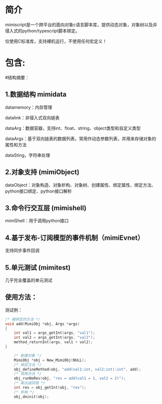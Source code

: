 # 简介
mimiscript是一个跨平台的面向对象c语言脚本库，提供动态对象，对象树以及非侵入式的python/typescript脚本绑定。

仅使用C标准库，支持裸机运行，不使用任何宏定义！
# 包含:

#结构摘要：

## 1.数据结构 mimidata
datamemory：内存管理

datalink：非侵入式双向链表

dataArg：数据容器，支持int、float、string、object类型和自定义类型

dataArgs：基于双向链表的数据列表，常用作动态参数列表，并用来存储对象的属性和方法

dataSting，字符串处理

## 2.对象支持 (mimiObject) 
dataObject：对象构造、对象析构、对象树、创建属性、绑定属性、绑定方法、python接口绑定、python接口解析

## 3.命令行交互层 (mimishell) 
mimiShell：用于调用python接口

## 4.基于发布-订阅模型的事件机制（mimiEvnet）
支持同步事件回调

## 5.单元测试 (mimitest) 
几乎完全覆盖的单元测试

## 使用方法：

测试例：
``` c
/* 被绑定的方法 */
void add(MimiObj *obj, Args *args)
{
    int val1 = args_getInt(args, "val1");
    int val2 = args_getInt(args, "val2");
    method_returnInt(args, val1 + val2);
}
```
``` c
    /* 新建对象 */
    MimiObj *obj = New_MimiObj(NULL);
    /* 绑定方法 */
    obj_defineMethod(obj, "add(val1:int, val2:int):int", add);
    /* 调用方法 */
    obj_runNoRes(obj, "res = add(val1 = 1, val2 = 2)");
    /* 取出返回值 */
    int res = obj_getInt(obj, "res");
    /* 析构 */
    obj_deinit(obj);
```
